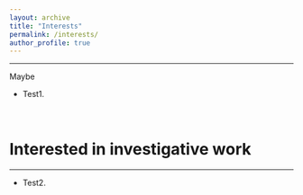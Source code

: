 ```yaml
---
layout: archive
title: "Interests"
permalink: /interests/
author_profile: true
---
```


------
Maybe
* Test1.


<br>Interested in investigative work
======
------

* Test2.
